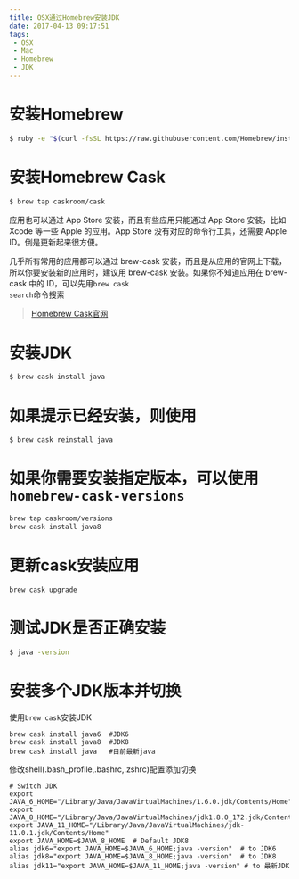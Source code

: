 ```yaml
---
title: OSX通过Homebrew安装JDK
date: 2017-04-13 09:17:51
tags: 
 - OSX
 - Mac
 - Homebrew
 - JDK
---
```

# 安装Homebrew
```bash
$ ruby -e "$(curl -fsSL https://raw.githubusercontent.com/Homebrew/install/master/install)"
```

# 安装Homebrew Cask
```bash
$ brew tap caskroom/cask
```
应用也可以通过 App Store 安装，而且有些应用只能通过 App Store 安装，比如 Xcode 等一些 Apple 的应用。App Store 没有对应的命令行工具，还需要 Apple ID。倒是更新起来很方便。

几乎所有常用的应用都可以通过 brew-cask 安装，而且是从应用的官网上下载，所以你要安装新的应用时，建议用 brew-cask 安装。如果你不知道应用在 brew-cask 中的 ID，可以先用<code>brew cask search</code>命令搜索

> [Homebrew Cask官网](http://caskroom.io/)

# 安装JDK
```bash
$ brew cask install java
```

# 如果提示已经安装，则使用
```bash
$ brew cask reinstall java
```

# 如果你需要安装指定版本，可以使用`homebrew-cask-versions`
```bash
brew tap caskroom/versions
brew cask install java8
```

# 更新cask安装应用

```shell
brew cask upgrade
```

# 测试JDK是否正确安装

```bash
$ java -version
```

# 安装多个JDK版本并切换

使用`brew cask`安装JDK

```shell
brew cask install java6  #JDK6
brew cask install java8  #JDK8
brew cask install java   #目前最新java
```

修改shell(.bash_profile,.bashrc,.zshrc)配置添加切换

```shell
# Switch JDK
export JAVA_6_HOME="/Library/Java/JavaVirtualMachines/1.6.0.jdk/Contents/Home"
export JAVA_8_HOME="/Library/Java/JavaVirtualMachines/jdk1.8.0_172.jdk/Contents/Home"
export JAVA_11_HOME="/Library/Java/JavaVirtualMachines/jdk-11.0.1.jdk/Contents/Home"
export JAVA_HOME=$JAVA_8_HOME  # Default JDK8
alias jdk6="export JAVA_HOME=$JAVA_6_HOME;java -version"  # to JDK6 
alias jdk8="export JAVA_HOME=$JAVA_8_HOME;java -version"  # to JDK8
alias jdk11="export JAVA_HOME=$JAVA_11_HOME;java -version" # to 最新JDK
```

